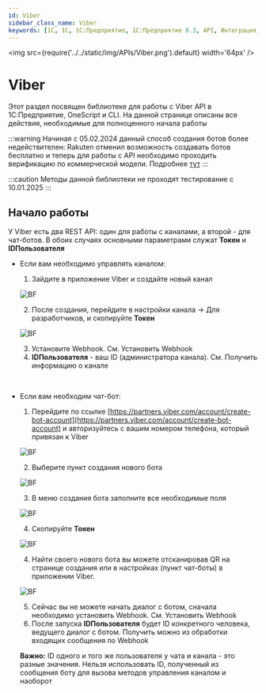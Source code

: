 ```yaml
---
id: Viber
sidebar_class_name: Viber
keywords: [1C, 1С, 1С:Предприятие, 1С:Предприятие 8.3, API, Интеграция, Сервисы, Обмен, OneScript, CLI, Viber]
---
```


<img src={require('../../static/img/APIs/Viber.png').default} width='64px' />

# Viber

Этот раздел посвящен библиотеке для работы с Viber API в 1С:Предприятие, OneScript и CLI. На данной странице описаны все действия, необходимые для полноценного начала работы

:::warning
Начиная с 05.02.2024 данный способ создания ботов более недействителен: Rakuten отменил возможность создавать ботов бесплатно и теперь для работы с API необходимо проходить верификацию по коммерческой модели. Подробнее [тут](https://help.viber.com/hc/en-us/articles/15247629658525-Bot-commercial-model)
:::

:::caution
Методы данной библиотеки не проходят тестирование с 10.01.2025
:::

## Начало работы

У Viber есть два REST API: один для работы с каналами, а второй - для чат-ботов. В обоих случаях основными параметрами служат **Токен** и **IDПользователя**

- Если вам необходимо управлять каналом:
	1. Зайдите в приложение Viber и создайте новый канал
	
	![BF](../../static/img/Docs/Viber/1.png)
	
	2. После создания, перейдите в настройки канала -> Для разработчиков, и скопируйте **Токен**
	
	![BF](../../static/img/Docs/Viber/2.png)
	
	3. Установите Webhook. См. Установить Webhook
	4. **IDПользователя** - ваш ID (администратора канала). См. Получить информацию о канале
	
 <br/>

- Если вам необходим чат-бот:
	1. Перейдите по ссылке [https://partners.viber.com/account/create-bot-account](https://partners.viber.com/account/create-bot-account) и авторизуйтесь с вашим номером телефона, который привязан к Viber
	
	![BF](../../static/img/Docs/Viber/3.png)
	
	2. Выберите пункт создания нового бота
	
	![BF](../../static/img/Docs/Viber/4.png)
	
	3. В меню создания бота заполните все необходимые поля
	
	![BF](../../static/img/Docs/Viber/5.png)
	
	4. Скопируйте **Токен**
	
	![BF](../../static/img/Docs/Viber/6.png)
	
	4. Найти своего нового бота вы можете отсканировав QR на странице создания или в настройках (пункт чат-боты) в приложении Viber. 
	
	![BF](../../static/img/Docs/Viber/7.png)
	
	5. Сейчас вы не можете начать диалог с ботом, сначала необходимо установить Webhook. См. Установить Webhook
	6. После запуска **IDПользователя** будет ID конкретного человека, ведущего диалог с ботом. Получить можно из обработки входящих сообщения по Webhook


	**Важно:** ID одного и того же пользователя у чата и канала - это разные значения. Нельзя использовать ID, полученный из сообщения боту для вызова методов управления каналом и наоборот